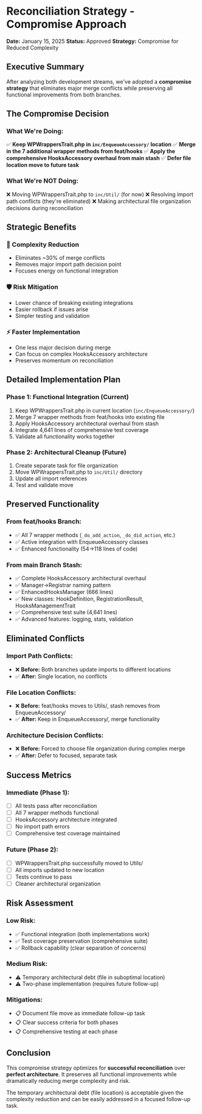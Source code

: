 # Reconciliation Strategy - Compromise Approach

**Date:** January 15, 2025
**Status:** Approved
**Strategy:** Compromise for Reduced Complexity

## Executive Summary

After analyzing both development streams, we've adopted a **compromise strategy** that eliminates major merge conflicts while preserving all functional improvements from both branches.

## The Compromise Decision

### **What We're Doing:**

✅ **Keep WPWrappersTrait.php in `inc/EnqueueAccessory/` location**
✅ **Merge in the 7 additional wrapper methods from feat/hooks**
✅ **Apply the comprehensive HooksAccessory overhaul from main stash**
✅ **Defer file location move to future task**

### **What We're NOT Doing:**

❌ Moving WPWrappersTrait.php to `inc/Util/` (for now)
❌ Resolving import path conflicts (they're eliminated)
❌ Making architectural file organization decisions during reconciliation

## Strategic Benefits

### **🎯 Complexity Reduction**

- Eliminates ~30% of merge conflicts
- Removes major import path decision point
- Focuses energy on functional integration

### **🛡️ Risk Mitigation**

- Lower chance of breaking existing integrations
- Easier rollback if issues arise
- Simpler testing and validation

### **⚡ Faster Implementation**

- One less major decision during merge
- Can focus on complex HooksAccessory architecture
- Preserves momentum on reconciliation

## Detailed Implementation Plan

### **Phase 1: Functional Integration (Current)**

1. Keep WPWrappersTrait.php in current location (`inc/EnqueueAccessory/`)
2. Merge 7 wrapper methods from feat/hooks into existing file
3. Apply HooksAccessory architectural overhaul from stash
4. Integrate 4,641 lines of comprehensive test coverage
5. Validate all functionality works together

### **Phase 2: Architectural Cleanup (Future)**

1. Create separate task for file organization
2. Move WPWrappersTrait.php to `inc/Util/` directory
3. Update all import references
4. Test and validate move

## Preserved Functionality

### **From feat/hooks Branch:**

- ✅ All 7 wrapper methods (`_do_add_action`, `_do_did_action`, etc.)
- ✅ Active integration with EnqueueAccessory classes
- ✅ Enhanced functionality (54→118 lines of code)

### **From main Branch Stash:**

- ✅ Complete HooksAccessory architectural overhaul
- ✅ Manager→Registrar naming pattern
- ✅ EnhancedHooksManager (666 lines)
- ✅ New classes: HookDefinition, RegistrationResult, HooksManagementTrait
- ✅ Comprehensive test suite (4,641 lines)
- ✅ Advanced features: logging, stats, validation

## Eliminated Conflicts

### **Import Path Conflicts:**

- ❌ **Before:** Both branches update imports to different locations
- ✅ **After:** Single location, no conflicts

### **File Location Conflicts:**

- ❌ **Before:** feat/hooks moves to Utils/, stash removes from EnqueueAccessory/
- ✅ **After:** Keep in EnqueueAccessory/, merge functionality

### **Architecture Decision Conflicts:**

- ❌ **Before:** Forced to choose file organization during complex merge
- ✅ **After:** Defer to focused, separate task

## Success Metrics

### **Immediate (Phase 1):**

- [ ] All tests pass after reconciliation
- [ ] All 7 wrapper methods functional
- [ ] HooksAccessory architecture integrated
- [ ] No import path errors
- [ ] Comprehensive test coverage maintained

### **Future (Phase 2):**

- [ ] WPWrappersTrait.php successfully moved to Utils/
- [ ] All imports updated to new location
- [ ] Tests continue to pass
- [ ] Cleaner architectural organization

## Risk Assessment

### **Low Risk:**

- ✅ Functional integration (both implementations work)
- ✅ Test coverage preservation (comprehensive suite)
- ✅ Rollback capability (clear separation of concerns)

### **Medium Risk:**

- ⚠️ Temporary architectural debt (file in suboptimal location)
- ⚠️ Two-phase implementation (requires future follow-up)

### **Mitigations:**

- 📋 Document file move as immediate follow-up task
- 📋 Clear success criteria for both phases
- 📋 Comprehensive testing at each phase

## Conclusion

This compromise strategy optimizes for **successful reconciliation** over **perfect architecture**. It preserves all functional improvements while dramatically reducing merge complexity and risk.

The temporary architectural debt (file location) is acceptable given the complexity reduction and can be easily addressed in a focused follow-up task.
